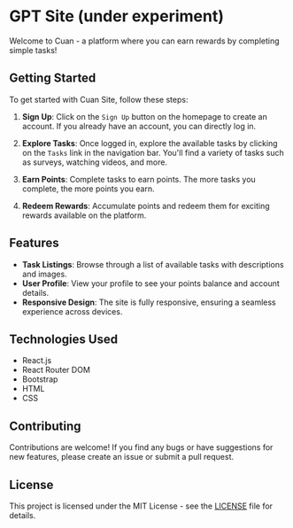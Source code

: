 # GPT Site (under experiment)

Welcome to Cuan - a platform where you can earn rewards by completing simple tasks!

## Getting Started

To get started with Cuan Site, follow these steps:

1. **Sign Up**: Click on the `Sign Up` button on the homepage to create an account. If you already have an account, you can directly log in.

2. **Explore Tasks**: Once logged in, explore the available tasks by clicking on the `Tasks` link in the navigation bar. You'll find a variety of tasks such as surveys, watching videos, and more.

3. **Earn Points**: Complete tasks to earn points. The more tasks you complete, the more points you earn.

4. **Redeem Rewards**: Accumulate points and redeem them for exciting rewards available on the platform.

## Features

- **Task Listings**: Browse through a list of available tasks with descriptions and images.
- **User Profile**: View your profile to see your points balance and account details.
- **Responsive Design**: The site is fully responsive, ensuring a seamless experience across devices.

## Technologies Used

- React.js
- React Router DOM
- Bootstrap
- HTML
- CSS

## Contributing

Contributions are welcome! If you find any bugs or have suggestions for new features, please create an issue or submit a pull request.

## License

This project is licensed under the MIT License - see the [LICENSE](LICENSE) file for details.
